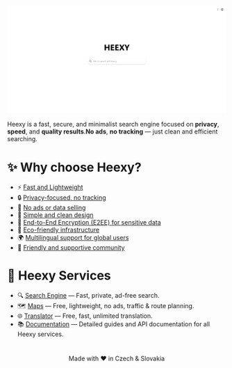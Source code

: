 ![Heexy](https://github.com/Heexy/.github/blob/main/profile/homepage.png?raw=true)

Heexy is a fast, secure, and minimalist search engine focused on **privacy**, **speed**, and **quality results**.**No ads**, **no tracking** — just clean and efficient searching.

# ✨ Why choose Heexy?
- ⚡ [Fast and Lightweight](https://docs.heexy.org/services/search/comparison)  
- 🔒 [Privacy-focused, no tracking](https://heexy.org/privacy-policy)  
- 🚫 [No ads or data selling](https://heexy.org/privacy-policy)  
- 🎯 [Simple and clean design](https://heexy.org/)  
- 🔐 [End-to-End Encryption (E2EE) for sensitive data](https://heexy.org/privacy-policy)
- 🌱 [Eco-friendly infrastructure](https://docs.heexy.org/services/search/comparison)
- 🌍 [Multilingual support for global users](https://docs.heexy.org/languages)
- 🤝 [Friendly and supportive community](https://discord.gg/uWUQKsm2HU)

# 🧭 Heexy Services
- 🔍 [Search Engine](https://heexy.org) — Fast, private, ad-free search.  
- 🗺️ [Maps](https://maps.heexy.org) — Free, lightweight, no ads, traffic & route planning.  
- 🌐 [Translator](https://translate.heexy.org) — Free, fast, unlimited translation.  
- 📚 [Documentation](https://docs.heexy.org) — Detailed guides and API documentation for all Heexy services.

#
<p align="center">Made with ❤️ in Czech & Slovakia</p>
